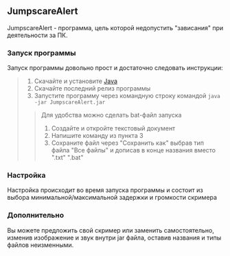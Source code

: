 ## JumpscareAlert

JumpscareAlert - программа, цель которой недопустить "зависания" при деятельности за ПК.

### Запуск программы

Запуск программы довольно прост и достаточно следовать инструкции:
> 1. Скачайте и установите [Java](https://www.java.com/download)
> 2. Скачайте последний релиз программы
> 3. Запустите программу через командную строку командой `java -jar JumpscareAlert.jar`
>> Для удобства можно сделать bat-файл запуска
>> 1. Создайте и откройте текстовый документ
>> 2. Напишите команду из пункта 3
>> 3. Сохраните файл через "Сохранить как" выбрав тип файла "Все файлы"
      и дописав в конце названия вместо ".txt" ".bat"

### Настройка

Настройка происходит во время запуска программы
и состоит из выбора минимальной/максимальной задержки
и громкости скримера

### Дополнительно

Вы можете предложить свой скример или заменить самостоятельно, 
изменив изображение и звук внутри jar файла,
оставив названия и типы файлов неизменными.